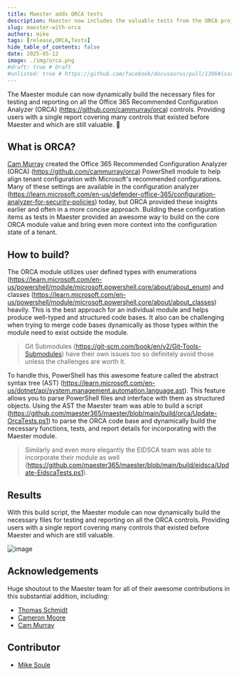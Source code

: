 ```yaml
---
title: Maester adds ORCA tests
description: Maester now includes the valuable tests from the ORCA project
slug: maester-with-orca
authors: mike
tags: [release,ORCA,Tests]
hide_table_of_contents: false
date: 2025-05-12
image: ./img/orca.png
#draft: true # Draft
#unlisted: true # https://github.com/facebook/docusaurus/pull/1396#issuecomment-487561180
---
```


The Maester module can now dynamically build the necessary files for testing and reporting on all the Office 365 Recommended Configuration Analyzer (ORCA) (https://github.com/cammurray/orca) controls. Providing users with a single report covering many controls that existed before Maester and which are still valuable. 🚀

<!-- truncate -->

## What is ORCA?

[Cam Murray](https://github.com/cammurray) created the Office 365 Recommended Configuration Analyzer (ORCA) (https://github.com/cammurray/orca) PowerShell module to help align tenant configuration with Microsoft's recommended configurations. Many of these settings are available in the configuration analyzer (https://learn.microsoft.com/en-us/defender-office-365/configuration-analyzer-for-security-policies) today, but ORCA provided these insights earlier and often in a more concise approach. Building these configuration items as tests in Maester provided an awesome way to build on the core ORCA module value and bring even more context into the configuration state of a tenant.

## How to build?

The ORCA module utilizes user defined types with enumerations (https://learn.microsoft.com/en-us/powershell/module/microsoft.powershell.core/about/about_enum) and classes (https://learn.microsoft.com/en-us/powershell/module/microsoft.powershell.core/about/about_classes) heavily. This is the best approach for an individual module and helps produce well-typed and structured code bases. It also can be challenging when trying to merge code bases dynamically as those types within the module need to exist outside the module.

> Git Submodules (https://git-scm.com/book/en/v2/Git-Tools-Submodules) have their own issues too so definitely avoid those unless the challenges are worth it.

To handle this, PowerShell has this awesome feature called the abstract syntax tree (AST) (https://learn.microsoft.com/en-us/dotnet/api/system.management.automation.language.ast). This feature allows you to parse PowerShell files and interface with them as structured objects. Using the AST the Maester team was able to build a script (https://github.com/maester365/maester/blob/main/build/orca/Update-OrcaTests.ps1) to parse the ORCA code base and dynamically build the necessary functions, tests, and report details for incorporating with the Maester module.

> Similarly and even more elegantly the EIDSCA team was able to incorporate their module as well (https://github.com/maester365/maester/blob/main/build/eidsca/Update-EidscaTests.ps1).

## Results

With this build script, the Maester module can now dynamically build the necessary files for testing and reporting on all the ORCA controls. Providing users with a single report covering many controls that existed before Maester and which are still valuable.

![image](https://github.com/user-attachments/assets/f2a9a5bd-c3e3-4adc-96d5-059db1247d7a)

## Acknowledgements

Huge shoutout to the Maester team for all of their awesome contributions in this substantial addition, including:
* [Thomas Schmidt](https://github.com/tdcthosc)
* [Cameron Moore](https://github.com/moorereason)
* [Cam Murray](https://github.com/cammurray)

## Contributor

- [Mike Soule](/blog/authors/mike)